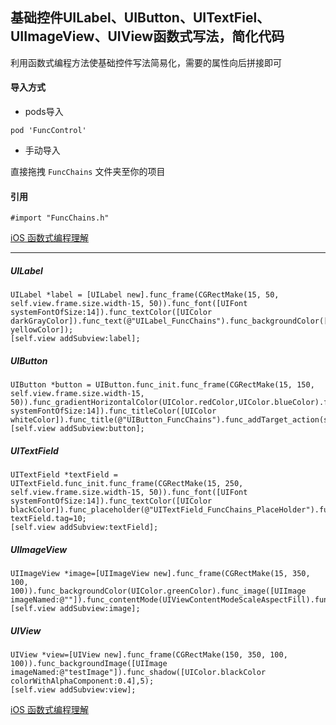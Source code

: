 ## 基础控件UILabel、UIButton、UITextFiel、UIImageView、UIView函数式写法，简化代码
利用函数式编程方法使基础控件写法简易化，需要的属性向后拼接即可

#### 导入方式
+ pods导入
```
pod 'FuncControl'
```
+ 手动导入

直接拖拽 ` FuncChains ` 文件夹至你的项目


#### 引用
```
#import "FuncChains.h"
```

[iOS 函数式编程理解](https://www.jianshu.com/p/f1f06c5b50d3)

---

##### UILabel
```
UILabel *label = [UILabel new].func_frame(CGRectMake(15, 50, self.view.frame.size.width-15, 50)).func_font([UIFont systemFontOfSize:14]).func_textColor([UIColor darkGrayColor]).func_text(@"UILabel_FuncChains").func_backgroundColor([UIColor yellowColor]);
[self.view addSubview:label];
```

##### UIButton
```
UIButton *button = UIButton.func_init.func_frame(CGRectMake(15, 150, self.view.frame.size.width-15, 50)).func_gradientHorizontalColor(UIColor.redColor,UIColor.blueColor).func_font([UIFont systemFontOfSize:14]).func_titleColor([UIColor whiteColor]).func_title(@"UIButton_FuncChains").func_addTarget_action(self,@selector(buttonClick));
[self.view addSubview:button];
```

##### UITextField
```
UITextField *textField = UITextField.func_init.func_frame(CGRectMake(15, 250, self.view.frame.size.width-15, 50)).func_font([UIFont systemFontOfSize:14]).func_textColor([UIColor blackColor]).func_placeholder(@"UITextField_FuncChains_PlaceHolder").func_borderStyle(UITextBorderStyleLine).func_clearButtonMode(UITextFieldViewModeWhileEditing).func_addTarget_action_events(self,@selector(textFieldChange),UIControlEventEditingChanged);
textField.tag=10;
[self.view addSubview:textField];
```

##### UIImageView
```
UIImageView *image=[UIImageView new].func_frame(CGRectMake(15, 350, 100, 100)).func_backgroundColor(UIColor.greenColor).func_image([UIImage imageNamed:@""]).func_contentMode(UIViewContentModeScaleAspectFill).func_addTapGestureTarget_action(self,@selector(imageClick));
[self.view addSubview:image];
```

##### UIView
```
UIView *view=[UIView new].func_frame(CGRectMake(150, 350, 100, 100)).func_backgroundImage([UIImage imageNamed:@"testImage"]).func_shadow([UIColor.blackColor colorWithAlphaComponent:0.4],5);
[self.view addSubview:view];
```

[iOS 函数式编程理解](https://www.jianshu.com/p/f1f06c5b50d3)

